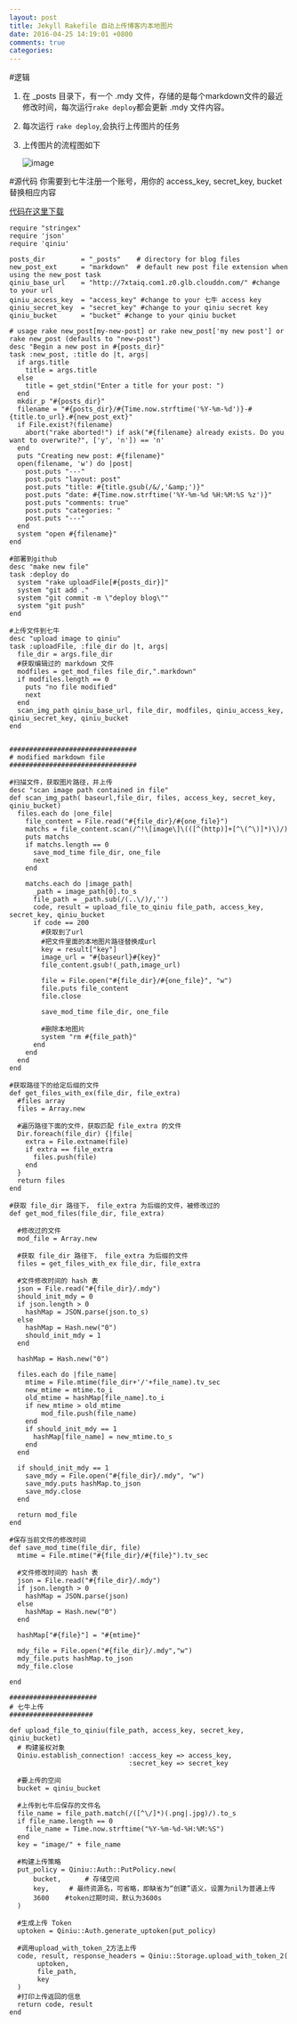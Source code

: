 ```yaml
---
layout: post
title: Jekyll Rakefile 自动上传博客内本地图片
date: 2016-04-25 14:19:01 +0800
comments: true
categories: 
---
```


#逻辑
1. 在 _posts 目录下，有一个 .mdy 文件，存储的是每个markdown文件的最近修改时间，每次运行`rake deploy`都会更新 .mdy 文件内容。

2. 每次运行 `rake deploy`,会执行上传图片的任务
3. 上传图片的流程图如下
 
	![image](../assets/images/rake_upload_qiniu.png)


#源代码
你需要到七牛注册一个账号，用你的 access_key, secret_key, bucket 替换相应内容

[代码在这里下载](http://7xtdgs.com2.z0.glb.clouddn.com/Rakefile)

	require "stringex"
	require 'json'
	require 'qiniu'
	
	posts_dir         = "_posts"    # directory for blog files
	new_post_ext      = "markdown"  # default new post file extension when using the new_post task
	qiniu_base_url    = "http://7xtaiq.com1.z0.glb.clouddn.com/" #change to your url
	qiniu_access_key  = "access_key" #change to your 七牛 access key
	qiniu_secret_key  = "secret_key" #change to your qiniu secret key
	qiniu_bucket      = "bucket" #change to your qiniu bucket
	
	# usage rake new_post[my-new-post] or rake new_post['my new post'] or rake new_post (defaults to "new-post")
	desc "Begin a new post in #{posts_dir}"
	task :new_post, :title do |t, args|
	  if args.title
	    title = args.title
	  else
	    title = get_stdin("Enter a title for your post: ")
	  end
	  mkdir_p "#{posts_dir}"
	  filename = "#{posts_dir}/#{Time.now.strftime('%Y-%m-%d')}-#{title.to_url}.#{new_post_ext}"
	  if File.exist?(filename)
	    abort("rake aborted!") if ask("#{filename} already exists. Do you want to overwrite?", ['y', 'n']) == 'n'
	  end
	  puts "Creating new post: #{filename}"
	  open(filename, 'w') do |post|
	    post.puts "---"
	    post.puts "layout: post"
	    post.puts "title: #{title.gsub(/&/,'&amp;')}"
	    post.puts "date: #{Time.now.strftime('%Y-%m-%d %H:%M:%S %z')}"
	    post.puts "comments: true"
	    post.puts "categories: "
	    post.puts "---"
	  end
	  system "open #{filename}"
	end
	
	#部署到github
	desc "make new file"
	task :deploy do
	  system "rake uploadFile[#{posts_dir}]"
	  system "git add ."
	  system "git commit -m \"deploy blog\""
	  system "git push"
	end
	
	#上传文件到七牛
	desc "upload image to qiniu"
	task :uploadFile, :file_dir do |t, args|
	  file_dir = args.file_dir
	  #获取编辑过的 markdown 文件
	  modfiles = get_mod_files file_dir,".markdown"
	  if modfiles.length == 0
	    puts "no file modified"
	    next
	  end
	  scan_img_path qiniu_base_url, file_dir, modfiles, qiniu_access_key, qiniu_secret_key, qiniu_bucket
	end
	
	
	################################
	# modified markdown file  
	################################
	
	#扫描文件，获取图片路径，并上传
	desc "scan image path contained in file"
	def scan_img_path( baseurl,file_dir, files, access_key, secret_key, qiniu_bucket)
	  files.each do |one_file|
	    file_content = File.read("#{file_dir}/#{one_file}")
	    matchs = file_content.scan(/^!\[image\]\(([^(http)]+[^\(^\)]*)\)/)
	    puts matchs
	    if matchs.length == 0
	      save_mod_time file_dir, one_file
	      next
	    end
	
	    matchs.each do |image_path| 
	      _path = image_path[0].to_s
	      file_path = _path.sub(/(..\/)/,'')
	      code, result = upload_file_to_qiniu file_path, access_key, secret_key, qiniu_bucket
	      if code == 200
	        #获取到了url
	        #把文件里面的本地图片路径替换成url
	        key = result["key"]
	        image_url = "#{baseurl}#{key}"
	        file_content.gsub!(_path,image_url)
	
	        file = File.open("#{file_dir}/#{one_file}", "w")
	        file.puts file_content
	        file.close
	
	        save_mod_time file_dir, one_file
	
	        #删除本地图片
	        system "rm #{file_path}"
	      end  
	    end
	  end
	end
	
	#获取路径下的给定后缀的文件
	def get_files_with_ex(file_dir, file_extra)
	  #files array
	  files = Array.new
	
	  #遍历路径下面的文件，获取匹配 file_extra 的文件
	  Dir.foreach(file_dir) {|file| 
	    extra = File.extname(file)
	    if extra == file_extra
	      files.push(file)
	    end
	  }
	  return files
	end
	
	#获取 file_dir 路径下， file_extra 为后缀的文件，被修改过的
	def get_mod_files(file_dir, file_extra)
	
	  #修改过的文件
	  mod_file = Array.new
	
	  #获取 file_dir 路径下， file_extra 为后缀的文件
	  files = get_files_with_ex file_dir, file_extra
	
	  #文件修改时间的 hash 表
	  json = File.read("#{file_dir}/.mdy")
	  should_init_mdy = 0
	  if json.length > 0
	    hashMap = JSON.parse(json.to_s)
	  else
	    hashMap = Hash.new("0")  
	    should_init_mdy = 1
	  end
	
	  hashMap = Hash.new("0")  
	  
	  files.each do |file_name|
	    mtime = File.mtime(file_dir+'/'+file_name).tv_sec
	    new_mtime = mtime.to_i
	    old_mtime = hashMap[file_name].to_i
	    if new_mtime > old_mtime
	        mod_file.push(file_name)
	    end
	    if should_init_mdy == 1
	      hashMap[file_name] = new_mtime.to_s
	    end
	  end
	
	  if should_init_mdy == 1
	    save_mdy = File.open("#{file_dir}/.mdy", "w")
	    save_mdy.puts hashMap.to_json
	    save_mdy.close
	  end
	
	  return mod_file
	end
	
	#保存当前文件的修改时间
	def save_mod_time(file_dir, file)
	  mtime = File.mtime("#{file_dir}/#{file}").tv_sec
	
	  #文件修改时间的 hash 表
	  json = File.read("#{file_dir}/.mdy")
	  if json.length > 0
	    hashMap = JSON.parse(json)  
	  else
	    hashMap = Hash.new("0")  
	  end
	
	  hashMap["#{file}"] = "#{mtime}"
	
	  mdy_file = File.open("#{file_dir}/.mdy","w")
	  mdy_file.puts hashMap.to_json
	  mdy_file.close
	
	end
	
	######################
	# 七牛上传
	#####################
	
	def upload_file_to_qiniu(file_path, access_key, secret_key, qiniu_bucket)
	  # 构建鉴权对象
	  Qiniu.establish_connection! :access_key => access_key,
	                              :secret_key => secret_key
	
	  #要上传的空间
	  bucket = qiniu_bucket
	
	  #上传到七牛后保存的文件名
	  file_name = file_path.match(/([^\/]*)(.png|.jpg)/).to_s
	  if file_name.length == 0
	    file_name = Time.now.strftime("%Y-%m-%d-%H:%M:%S")
	  end
	  key = "image/" + file_name
	
	  #构建上传策略
	  put_policy = Qiniu::Auth::PutPolicy.new(
	      bucket,      # 存储空间
	      key,     # 最终资源名，可省略，即缺省为“创建”语义，设置为nil为普通上传 
	      3600    #token过期时间，默认为3600s
	  )
	
	  #生成上传 Token
	  uptoken = Qiniu::Auth.generate_uptoken(put_policy)
	
	  #调用upload_with_token_2方法上传
	  code, result, response_headers = Qiniu::Storage.upload_with_token_2(
	       uptoken, 
	       file_path,
	       key
	  )
	  #打印上传返回的信息
	  return code, result
	end


